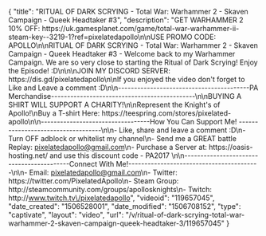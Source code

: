 {
    "title": "RITUAL OF DARK SCRYING - Total War: Warhammer 2 - Skaven Campaign - Queek Headtaker #3",
    "description": "GET WARHAMMER 2 10% OFF: https:\/\/uk.gamesplanet.com\/game\/total-war-warhammer-ii-steam-key--3219-1?ref=pixelatedapollo\n\nUSE PROMO CODE: APOLLO\n\nRITUAL OF DARK SCRYING - Total War: Warhammer 2 - Skaven Campaign - Queek Headtaker #3 - Welcome back to my Warhammer Campaign. We are so very close to starting the Ritual of Dark Scrying! Enjoy the Episode! :D\n\n\nJOIN MY DISCORD SERVER: https:\/\/dis.gd\/pixelatedapollo\n\nIf you enjoyed the video don't forget to Like and Leave a comment :D\n\n-----------------------------------------PA Merchandise---------------------------------------------\n\nBUYING A SHIRT WILL SUPPORT A CHARITY!\n\nRepresent the Knight's of Apollo!\nBuy a T-shirt Here: https:\/\/teespring.com\/stores\/pixelated-apollo\n\n----------------------------------How You Can Support Me! -----------------------------------\n\n- Like, share and leave a comment :D\n- Turn OFF adblock or whitelist my channel\n- Send me a GREAT battle Replay: pixelatedapollo@gmail.com\n- Purchase a Server at: https:\/\/oasis-hosting.net\/ and use this discount code - PA2017 \n\n------------------------------------------Connect With Me!-----------------------------------------\n\n- Email: pixelatedapollo@gmail.com\n- Twitter: https:\/\/twitter.com\/PixelatedApollo\n- Steam Group:  http:\/\/steamcommunity.com\/groups\/apollosknights\n- Twitch: http:\/\/www.twitch.tv\/pixelatedapollo",
    "videoid": "119657045",
    "date_created": "1506528001",
    "date_modified": "1506708152",
    "type": "captivate",
    "layout": "video",
    "url": "\/v\/ritual-of-dark-scrying-total-war-warhammer-2-skaven-campaign-queek-headtaker-3\/119657045"
}
